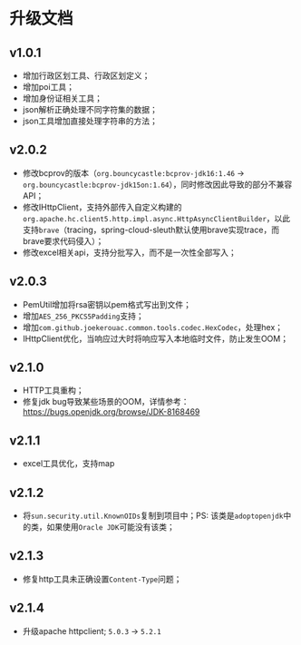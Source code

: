 # 升级文档
## v1.0.1
- 增加行政区划工具、行政区划定义；
- 增加poi工具；
- 增加身份证相关工具；
- json解析正确处理不同字符集的数据；
- json工具增加直接处理字符串的方法；

## v2.0.2
- 修改bcprov的版本（`org.bouncycastle:bcprov-jdk16:1.46` -> `org.bouncycastle:bcprov-jdk15on:1.64`），同时修改因此导致的部分不兼容API；
- 修改IHttpClient，支持外部传入自定义构建的`org.apache.hc.client5.http.impl.async.HttpAsyncClientBuilder`，以此支持`brave`（tracing，spring-cloud-sleuth默认使用brave实现trace，而brave要求代码侵入）；
- 修改excel相关api，支持分批写入，而不是一次性全部写入；

## v2.0.3
- PemUtil增加将rsa密钥以pem格式写出到文件；
- 增加`AES_256_PKCS5Padding`支持；
- 增加`com.github.joekerouac.common.tools.codec.HexCodec`，处理hex；
- IHttpClient优化，当响应过大时将响应写入本地临时文件，防止发生OOM；

## v2.1.0
- HTTP工具重构；
- 修复jdk bug导致某些场景的OOM，详情参考：https://bugs.openjdk.org/browse/JDK-8168469

## v2.1.1
- excel工具优化，支持map

## v2.1.2
- 将`sun.security.util.KnownOIDs`复制到项目中；PS: 该类是`adoptopenjdk`中的类，如果使用`Oracle JDK`可能没有该类；

## v2.1.3
- 修复http工具未正确设置`Content-Type`问题；

## v2.1.4
- 升级apache httpclient; `5.0.3` -> `5.2.1`

